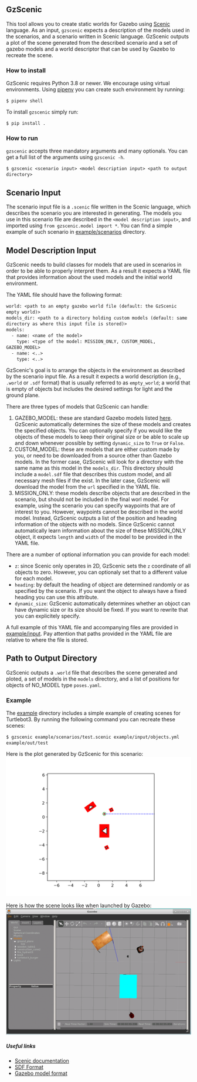 ## GzScenic

This tool allows you to create static worlds for Gazebo using
[Scenic](https://scenic-lang.readthedocs.io/en/latest/quickstart.html) language.
As an input, `gzscenic` expects a description of the models used in the scenarios,
and a scenario written in Scenic language. GzScenic outputs a plot of the scene
generated from the described scenario and a set of gazebo models
and a world descriptor that can be used by Gazebo to recreate the scene.


### How to install

GzScenic requires Python 3.8 or newer. We encourage using virtual environments.
Using [pipenv](https://pipenv-fork.readthedocs.io/en/latest/) you can create such
environment by running:
```
$ pipenv shell
```
To install `gzscenic` simply run:
```
$ pip install .
```

### How to run

`gzscenic` accepts three mandatory arguments and many optionals. You can get a full
list of the arguments using `gzscenic -h`.
```
$ gzscenic <scenario input> <model description input> <path to output directory>
```

Scenario Input
--------------

The scenario input file is a `.scenic` file written in the Scenic language, which
describes the scenario you are interested in generating. The models you use in this
scenario file are described in the `<model description input>`, and imported using
`from gzscenic.model import *`. You can find a simple example of such scenario
in [example/scenarios](example/scenarios) directory.


Model Description Input
-----------------------

GzScenic needs to build classes for models that are used in scenarios in order to
be able to properly interpret them. As a result it expects a YAML file that provides
information about the used models and the initial world environment.

The YAML file should have the following format:
```
world: <path to an empty gazebo world file (default: the GzScenic empty world)>
models_dir: <path to a directory holding custom models (default: same directory as where this input file is stored)>
models:
  - name: <name of the model>
    type: <type of the model: MISSION_ONLY, CUSTOM_MODEL, GAZEBO_MODEL>
  - name: <..>
    type: <..>
```

GzScenic's goal is to arrange the objects in the environment as described by the
scenario input file. As a result it expects a world description (e.g., `.world` or
`.sdf` format) that is usually referred to as `empty_world`; a world that is empty of
objects but includes the desired settings for light and the ground plane.

There are three types of models that GzScenic can handle:
1. GAZEBO\_MODEL: these are standard Gazebo models listed [here](https://github.com/osrf/gazebo_models). GzScenic automatically determines the size of these models and
creates the specified objects. You can optionally specify if you would like the
objects of these models to keep their original size or be able to scale up and down
whenever possible by setting `dynamic_size` to `True` or `False`.
2. CUSTOM\_MODEL: these are models that are either custom made by you, or need to
be downloaded from a source other than Gazebo models. In the former case, GzScenic
will look for a directory with the same name as this model in the `models_dir`. This
directory should include a `model.sdf` file that describes this custom model, and all
necessary mesh files if the exist. In the later case, GzScenic will download the
model from the `url` specified in the YAML file.
3. MISSION\_ONLY: these models describe objects that are described in the scenario, but
should not be included in the final worl model. For example, using the scenario
you can specify waypoints that are of interest to you. However, waypoints cannot
be described in the world model. Instead, GzScenic outputs a list of
the position and heading information of the objects with no models. Since GzScenic
cannot automatically learn information about the size of these MISSION\_ONLY object,
it expects `length` and `width` of the model to be provided in the YAML file.

There are a number of optional information you can provide for each model:
- `z`: since Scenic only operates in 2D, GzScenic sets the `z` coordinate of all
objects to zero. However, you can optionaly set that to a different value for each
model.
- `heading`: by default the heading of object are determined randomly or as specified
by the scenario. If you want the object to always have a fixed heading you can use
this attribute.
- `dynamic_size`: GzScenic automatically determines whether an objoct can have dynamic
size or its size should be fixed. If you want to rewrite that you can explicitely specify.

A full example of this YAML file and accompanying files are provided in [example/input](example/input). Pay attention that paths provided in the YAML file are relative to
where the file is stored.


Path to Output Directory
------------------------

GzScenic outputs a `.world` file that describes the scene generated and ploted,
a set of models in the `models` directory, and a list of positions for objects
of NO\_MODEL type `poses.yaml`.


### Example

The [example](example/) directory includes a simple example of creating scenes for
Turtlebot3. By running the following command you can recreate these scenes:
```
$ gzscenic example/scenarios/test.scenic example/input/objects.yml example/out/test
```

Here is the plot generated by GzScenic for this scenario:
![gzscenic plot](example/out/test/scenic_plot.png)

Here is how the scene looks like when launched by Gazebo:
![Gazebo screenshot](example/out/test/gazebo.png)

##### Useful links

- [Scenic documentation](https://scenic-lang.readthedocs.io/en/latest/quickstart.html#)
- [SDF Format](http://sdformat.org/spec)
- [Gazebo model format](http://gazebosim.org/tutorials/?tut=build_robot)
